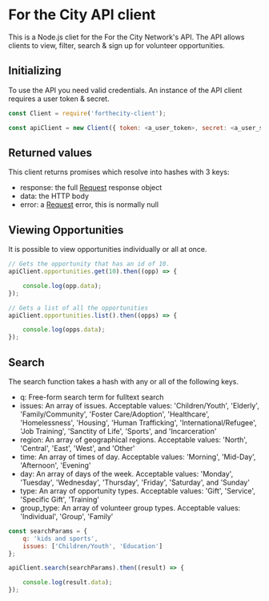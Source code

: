 # For the City API client

This is a Node.js cliet for the For the City Network's API. The API allows clients to view, filter, search & sign up for volunteer opportunities.

## Initializing

To use the API you need valid credentials. An instance of the API client requires a user token & secret.

```javascript
const Client = require('forthecity-client');

const apiClient = new Client({ token: <a_user_token>, secret: <a_user_secet>});
```

## Returned values

This client returns promises which resolve into hashes with 3 keys:

* response: the full [Request](https://www.npmjs.com/package/request) response object
* data: the HTTP body
* error: a [Request](https://www.npmjs.com/package/request) error, this is normally null

## Viewing Opportunities

It is possible to view opportunities individually or all at once.

```javascript
// Gets the opportunity that has an id of 10.
apiClient.opportunities.get(10).then((opp) => {

    console.log(opp.data);
});

// Gets a list of all the opportunities
apiClient.opportunities.list().then((opps) => {

    console.log(opps.data);
});
```

## Search

The search function takes a hash with any or all of the following keys.

* q: Free-form search term for fulltext search
* issues: An array of issues. Acceptable values: 'Children/Youth', 'Elderly', 'Family/Community', 'Foster Care/Adoption', 'Healthcare', 'Homelessness', 'Housing', 'Human Trafficking', 'International/Refugee', 'Job Training', 'Sanctity of Life', 'Sports', and 'Incarceration'
* region: An array of geographical regions. Acceptable values: 'North', 'Central', 'East', 'West', and 'Other'
* time: An array of times of day. Acceptable values: 'Morning', 'Mid-Day', 'Afternoon', 'Evening'
* day: An array of days of the week. Acceptable values: 'Monday', 'Tuesday', 'Wednesday', 'Thursday', 'Friday', 'Saturday', and 'Sunday'
* type: An array of opportunity types. Acceptable values: 'Gift', 'Service', 'Specific Gift', 'Training'
* group_type: An array of volunteer group types. Acceptable values: 'Individual', 'Group', 'Family'


```javascript
const searchParams = {
    q: 'kids and sports',
    issues: ['Children/Youth', 'Education']
};

apiClient.search(searchParams).then((result) => {

    console.log(result.data);
});
```
